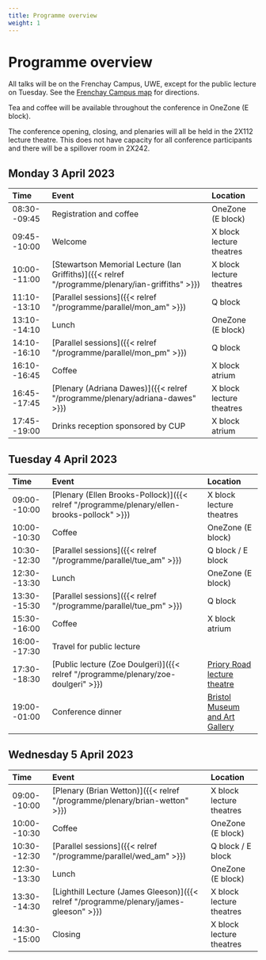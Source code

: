 ```yaml
---
title: Programme overview
weight: 1
---
```


# Programme overview

All talks will be on the Frenchay Campus, UWE, except for the public lecture on Tuesday. See the [Frenchay Campus map](https://www.uwe.ac.uk/-/media/uwe/documents/life/frenchay-campus-map.pdf) for directions.

Tea and coffee will be available throughout the conference in OneZone (E block).

The conference opening, closing, and plenaries will all be held in the 2X112 lecture theatre. This does not have capacity for all conference participants and there will be a spillover room in 2X242.

## Monday 3 April 2023

| Time         | Event                                                                                            | Location                 |
| :----------- | :----------------------------------------------------------------------------------------------- | :----------------------- |
| 08:30--09:45 | Registration and coffee                                                                          | OneZone (E block)        |
| 09:45--10:00 | Welcome                                                                                          | X block lecture theatres |
| 10:00--11:00 | [Stewartson Memorial Lecture (Ian Griffiths)]({{< relref "/programme/plenary/ian-griffiths" >}}) | X block lecture theatres |
| 11:10--13:10 | [Parallel sessions]({{< relref "/programme/parallel/mon_am" >}})                                 | Q block                  |
| 13:10--14:10 | Lunch                                                                                            | OneZone (E block)        |
| 14:10--16:10 | [Parallel sessions]({{< relref "/programme/parallel/mon_pm" >}})                                 | Q block                  |
| 16:10--16:45 | Coffee                                                                                           | X block atrium           |
| 16:45--17:45 | [Plenary (Adriana Dawes)]({{< relref "/programme/plenary/adriana-dawes" >}})                     | X block lecture theatres |
| 17:45--19:00 | Drinks reception sponsored by CUP                                                                | X block atrium           |

## Tuesday 4 April 2023

| Time         | Event                                                                                      | Location                                                                |
| :----------- | :----------------------------------------------------------------------------------------- | :---------------------------------------------------------------------- |
| 09:00--10:00 | [Plenary (Ellen Brooks-Pollock)]({{< relref "/programme/plenary/ellen-brooks-pollock" >}}) | X block lecture theatres                                                |
| 10:00--10:30 | Coffee                                                                                     | OneZone (E block)                                                       |
| 10:30--12:30 | [Parallel sessions]({{< relref "/programme/parallel/tue_am" >}})                           | Q block / E block                                                       |
| 12:30--13:30 | Lunch                                                                                      | OneZone (E block)                                                       |
| 13:30--15:30 | [Parallel sessions]({{< relref "/programme/parallel/tue_pm" >}})                           | Q block                                                                 |
| 15:30--16:00 | Coffee                                                                                     | X block atrium                                                          |
| 16:00--17:30 | Travel for public lecture                                                                  |                                                                         |
| 17:30--18:30 | [Public lecture (Zoe Doulgeri)]({{< relref "/programme/plenary/zoe-doulgeri" >}})          | [Priory Road lecture theatre](https://goo.gl/maps/5SGoSriCqjo7YinY7)    |
| 19:00--01:00 | Conference dinner                                                                          | [Bristol Museum and Art Gallery](https://goo.gl/maps/sta8Jxt2CvdeFEYA6) |

## Wednesday 5 April 2023

| Time         | Event                                                                                  | Location                 |
| :----------- | :------------------------------------------------------------------------------------- | :----------------------- |
| 09:00--10:00 | [Plenary (Brian Wetton)]({{< relref "/programme/plenary/brian-wetton" >}})             | X block lecture theatres |
| 10:00--10:30 | Coffee                                                                                 | OneZone (E block)        |
| 10:30--12:30 | [Parallel sessions]({{< relref "/programme/parallel/wed_am" >}})                       | Q block / E block        |
| 12:30--13:30 | Lunch                                                                                  | OneZone (E block)        |
| 13:30--14:30 | [Lighthill Lecture (James Gleeson)]({{< relref "/programme/plenary/james-gleeson" >}}) | X block lecture theatres |
| 14:30--15:00 | Closing                                                                                | X block lecture theatres |
